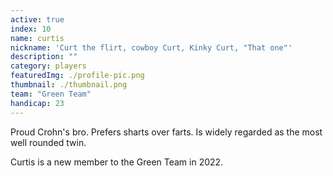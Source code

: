 ```yaml
---
active: true
index: 10
name: curtis
nickname: 'Curt the flirt, cowboy Curt, Kinky Curt, "That one"'
description: ""
category: players
featuredImg: ./profile-pic.png
thumbnail: ./thumbnail.png
team: "Green Team"
handicap: 23
---
```


Proud Crohn's bro. Prefers sharts over farts. Is widely regarded as the most well rounded twin.

Curtis is a new member to the Green Team in 2022.

